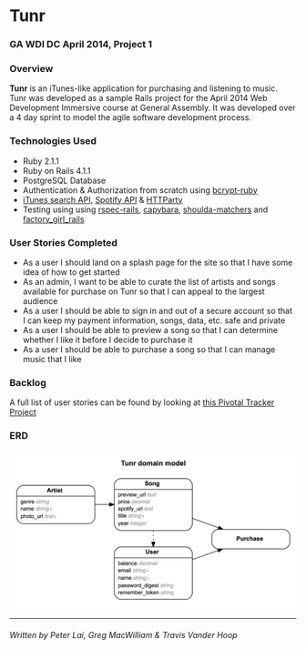 # Tunr

### GA WDI DC April 2014, Project 1

### Overview

**Tunr** is an iTunes-like application for purchasing and listening to music. Tunr was developed as a sample Rails project for the April 2014 Web Development Immersive course at General Assembly. It was developed over a 4 day sprint to model the agile software development process.

### Technologies Used

* Ruby 2.1.1
* Ruby on Rails 4.1.1
* PostgreSQL Database
* Authentication & Authorization from scratch using [bcrypt-ruby](http://bcrypt-ruby.rubyforge.org/)
* [iTunes search API](https://www.apple.com/itunes/affiliates/resources/documentation/itunes-store-web-service-search-api.html), [Spotify API](https://developer.spotify.com/technologies/web-api/) & [HTTParty](https://github.com/jnunemaker/httparty)
* Testing using using [rspec-rails](https://github.com/rspec/rspec-rails), [capybara](https://github.com/jnicklas/capybara), [shoulda-matchers](https://github.com/thoughtbot/shoulda-matchers) and [factory_girl_rails](https://github.com/thoughtbot/factory_girl_rails)

### User Stories Completed

* As a user I should land on a splash page for the site so that I have some idea of how to get started
* As an admin, I want to be able to curate the list of artists and songs available for purchase on Tunr so that I can appeal to the largest audience
* As a user I should be able to sign in and out of a secure account so that I can keep my payment information, songs, data, etc. safe and private
* As a user I should be able to preview a song so that I can determine whether I like it before I decide to purchase it
* As a user I should be able to purchase a song so that I can manage music that I like

### Backlog

A full list of user stories can be found by looking at [this Pivotal Tracker Project](https://www.pivotaltracker.com/s/projects/1083298)

### ERD
![](tunr_erd.png)

---
###### Written by Peter Lai, Greg MacWilliam & Travis Vander Hoop